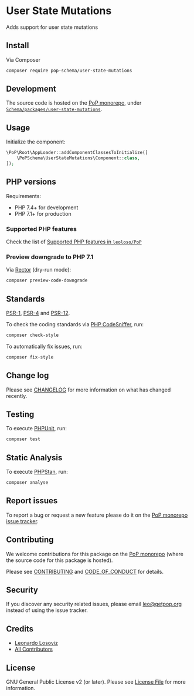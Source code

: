# User State Mutations

<!--
[![Build Status][ico-travis]][link-travis]
[![Quality Score][ico-code-quality]][link-code-quality]
[![Software License][ico-license]](LICENSE.md)
[![Latest Version on Packagist][ico-version]][link-packagist]
[![Coverage Status][ico-scrutinizer]][link-scrutinizer]
[![Total Downloads][ico-downloads]][link-downloads]
-->

Adds support for user state mutations

## Install

Via Composer

``` bash
composer require pop-schema/user-state-mutations
```

## Development

The source code is hosted on the [PoP monorepo](https://github.com/leoloso/PoP), under [`Schema/packages/user-state-mutations`](https://github.com/leoloso/PoP/tree/master/layers/Schema/packages/user-state-mutations).

## Usage

Initialize the component:

``` php
\PoP\Root\AppLoader::addComponentClassesToInitialize([
    \PoPSchema\UserStateMutations\Component::class,
]);
```

## PHP versions

Requirements:

- PHP 7.4+ for development
- PHP 7.1+ for production

### Supported PHP features

Check the list of [Supported PHP features in `leoloso/PoP`](https://github.com/leoloso/PoP/#supported-php-features)

### Preview downgrade to PHP 7.1

Via [Rector](https://github.com/rectorphp/rector) (dry-run mode):

```bash
composer preview-code-downgrade
```

## Standards

[PSR-1](https://www.php-fig.org/psr/psr-1), [PSR-4](https://www.php-fig.org/psr/psr-4) and [PSR-12](https://www.php-fig.org/psr/psr-12).

To check the coding standards via [PHP CodeSniffer](https://github.com/squizlabs/PHP_CodeSniffer), run:

``` bash
composer check-style
```

To automatically fix issues, run:

``` bash
composer fix-style
```

## Change log

Please see [CHANGELOG](CHANGELOG.md) for more information on what has changed recently.

## Testing

To execute [PHPUnit](https://phpunit.de/), run:

``` bash
composer test
```

## Static Analysis

To execute [PHPStan](https://github.com/phpstan/phpstan), run:

``` bash
composer analyse
```

## Report issues

To report a bug or request a new feature please do it on the [PoP monorepo issue tracker](https://github.com/leoloso/PoP/issues).

## Contributing

We welcome contributions for this package on the [PoP monorepo](https://github.com/leoloso/PoP) (where the source code for this package is hosted).

Please see [CONTRIBUTING](CONTRIBUTING.md) and [CODE_OF_CONDUCT](CODE_OF_CONDUCT.md) for details.

## Security

If you discover any security related issues, please email leo@getpop.org instead of using the issue tracker.

## Credits

- [Leonardo Losoviz][link-author]
- [All Contributors][link-contributors]

## License

GNU General Public License v2 (or later). Please see [License File](LICENSE.md) for more information.

[ico-version]: https://img.shields.io/packagist/v/pop-schema/user-state-mutations.svg?style=flat-square
[ico-license]: https://img.shields.io/badge/license-GPLv2-brightgreen.svg?style=flat-square
[ico-travis]: https://img.shields.io/travis/pop-schema/user-state-mutations/master.svg?style=flat-square
[ico-scrutinizer]: https://img.shields.io/scrutinizer/coverage/g/pop-schema/user-state-mutations.svg?style=flat-square
[ico-code-quality]: https://img.shields.io/scrutinizer/g/pop-schema/user-state-mutations.svg?style=flat-square
[ico-downloads]: https://img.shields.io/packagist/dt/pop-schema/user-state-mutations.svg?style=flat-square

[link-packagist]: https://packagist.org/packages/pop-schema/user-state-mutations
[link-travis]: https://travis-ci.org/pop-schema/user-state-mutations
[link-scrutinizer]: https://scrutinizer-ci.com/g/pop-schema/user-state-mutations/code-structure
[link-code-quality]: https://scrutinizer-ci.com/g/pop-schema/user-state-mutations
[link-downloads]: https://packagist.org/packages/pop-schema/user-state-mutations
[link-author]: https://github.com/leoloso
[link-contributors]: ../../../../../../contributors
